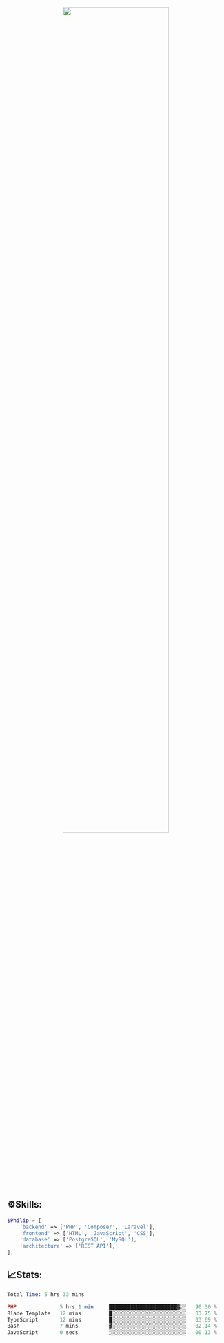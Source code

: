 <div align="center">
<img src="https://readme-typing-svg.demolab.com?font=Inconsolata&weight=500&size=50&duration=4000&pause=300&color=A7A459&center=true&vCenter=true&multiline=true&repeat=false&random=false&width=1300&height=140&lines=Hello,+Привет;I'm+Philip+a+beginner+backend+developer+in+php" width="70%" />
</div>

## ⚙️Skills:
```php
$Philip = [
    'backend' => ['PHP', 'Composer', 'Laravel'],
    'frontend' => ['HTML', 'JavaScript', 'CSS'],
    'database' => ['PostgreSQL', 'MySQL'],
    'architecture' => ['REST API'],
];
```
## 📈Stats:
<!--START_SECTION:waka-->

```PHP
Total Time: 5 hrs 33 mins

PHP              5 hrs 1 min     ██████████████████████▓░░   90.30 %
Blade Template   12 mins         █░░░░░░░░░░░░░░░░░░░░░░░░   03.75 %
TypeScript       12 mins         █░░░░░░░░░░░░░░░░░░░░░░░░   03.69 %
Bash             7 mins          ▓░░░░░░░░░░░░░░░░░░░░░░░░   02.14 %
JavaScript       0 secs          ░░░░░░░░░░░░░░░░░░░░░░░░░   00.13 %
```

<!--END_SECTION:waka-->

